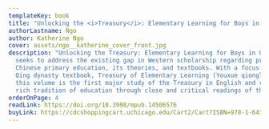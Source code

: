 ```yaml
---
templateKey: book
title: "Unlocking the <i>Treasury</i>: Elementary Learning for Boys in Qing China"
authorLastname: Ngo
author: Katherine Ngo
cover: assets/ngo__katherine_cover_front.jpg
description: "Unlocking the Treasury: Elementary Learning for Boys in Qing China
  seeks to address the existing gap in Western scholarship regarding pre-modern
  Chinese primary education, its theories, and textbooks. With a focus on the
  Qing dynasty textbook, Treasury of Elementary Learning (Youxue qionglin 幼學瓊林),
  this volume is the first major study of the Treasury in English and reveals a
  rich tradition of education through close and critical readings of the text."
orderOnPage: 4
readLink: https://doi.org/10.3998/mpub.14506576
buyLink: https://cdcshoppingcart.uchicago.edu/Cart2/Cart?ISBN=978-1-64315-074-1&PRESS=lever
---
```

